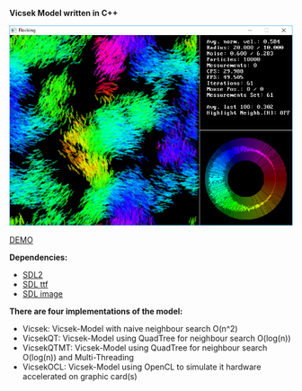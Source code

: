 <b>Vicsek Model written in C++</b>

<img src="https://github.com/alvogel/vicsek-model-simulation/blob/master/preview.png">

<a href="https://github.com/alvogel/vicsek-model-simulation/blob/master/demo.gif">DEMO</a>

<b>Dependencies:</b>

- <a href="https://www.libsdl.org/download-2.0.php">SDL2</a>
- <a href="https://www.libsdl.org/projects/SDL_ttf/">SDL ttf</a>
- <a href="https://www.libsdl.org/projects/SDL_image/">SDL image</a>

<b>There are four implementations of the model:</b>

- Vicsek: Vicsek-Model with naive neighbour search O(n^2)
- VicsekQT: Vicsek-Model using QuadTree for neighbour search O(log(n))
- VicsekQTMT: Vicsek-Model using QuadTree for neighbour search O(log(n)) and Multi-Threading
- VicsekOCL: Vicsek-Model using OpenCL to simulate it hardware accelerated on graphic card(s)
